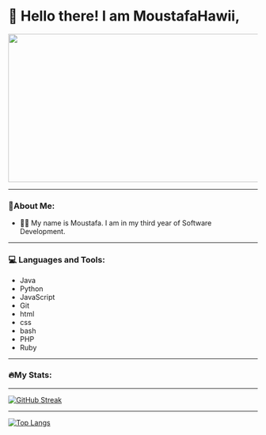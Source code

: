 # :wave: Hello there! I am MoustafaHawii,

<div align="center"> <img src= "https://media.giphy.com/media/dWesBcTLavkZuG35MI/giphy.gif" width="600" height="300"/>
</div>

---

### 🌿About Me:

- 👨‍💻 My name is Moustafa. I am in my third year of Software Development.

---

### 💻 Languages and Tools:

* Java
* Python
* JavaScript
* Git
* html
* css
* bash
* PHP
* Ruby

---

### 🔥My Stats:

---

[
    ![GitHub Streak](http://github-readme-streak-stats.herokuapp.com?user=MoustafaHawii&theme=icegray&date_format=j%20M%5B%20Y%5D)](https://git.io/streak-stats)

---

[
    ![Top Langs](https://github-readme-stats.vercel.app/api/top-langs/?username=MoustafaHawii)](https://github.com/anuraghazra/github-readme-stats)
